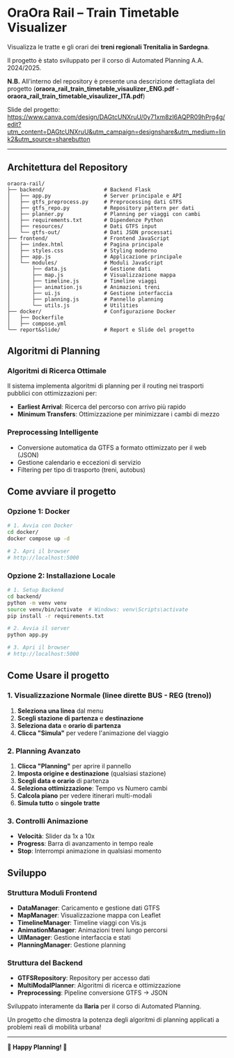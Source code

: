 # OraOra Rail – Train Timetable Visualizer

Visualizza le tratte e gli orari dei **treni regionali Trenitalia in Sardegna**.

Il progetto è stato sviluppato per il corso di Automated Planning A.A. 2024/2025.

**N.B.** All'interno del repository è presente una descrizione dettagliata del progetto (**oraora_rail_train_timetable_visaulizer_ENG.pdf** - **oraora_rail_train_timetable_visaulizer_ITA.pdf**)

Slide del progetto: https://www.canva.com/design/DAGtcUNXruU/0y71xm8zI6AQPR09hPrg4g/edit?utm_content=DAGtcUNXruU&utm_campaign=designshare&utm_medium=link2&utm_source=sharebutton

---

## Architettura del Repository

```
oraora-rail/
├── backend/                   # Backend Flask
│   ├── app.py                 # Server principale e API
│   ├── gtfs_preprocess.py     # Preprocessing dati GTFS
│   ├── gtfs_repo.py           # Repository pattern per dati
│   ├── planner.py             # Planning per viaggi con cambi
│   ├── requirements.txt       # Dipendenze Python
│   ├── resources/             # Dati GTFS input
│   └── gtfs-out/              # Dati JSON processati
├── frontend/                  # Frontend JavaScript
│   ├── index.html             # Pagina principale
│   ├── styles.css             # Styling moderno
│   ├── app.js                 # Applicazione principale
│   └── modules/               # Moduli JavaScript
│       ├── data.js            # Gestione dati
│       ├── map.js             # Visualizzazione mappa
│       ├── timeline.js        # Timeline viaggi
│       ├── animation.js       # Animazioni treni
│       ├── ui.js              # Gestione interfaccia
│       ├── planning.js        # Pannello planning
│       └── utils.js           # Utilities
├── docker/                    # Configurazione Docker
│   ├── Dockerfile
│   ├── compose.yml
└── report&slide/              # Report e Slide del progetto
```

## Algoritmi di Planning

### Algoritmi di Ricerca Ottimale
Il sistema implementa algoritmi di planning per il routing nei trasporti pubblici con ottimizzazioni per:

- **Earliest Arrival**: Ricerca del percorso con arrivo più rapido
- **Minimum Transfers**: Ottimizzazione per minimizzare i cambi di mezzo

### Preprocessing Intelligente
- Conversione automatica da GTFS a formato ottimizzato per il web (JSON)
- Gestione calendario e eccezioni di servizio
- Filtering per tipo di trasporto (treni, autobus)

## Come avviare il progetto

### Opzione 1: Docker 

```bash
# 1. Avvia con Docker
cd docker/
docker compose up -d

# 2. Apri il browser
# http://localhost:5000
```

### Opzione 2: Installazione Locale

```bash
# 1. Setup Backend
cd backend/
python -m venv venv
source venv/bin/activate  # Windows: venv\Scripts\activate
pip install -r requirements.txt

# 2. Avvia il server
python app.py

# 3. Apri il browser
# http://localhost:5000
```

## Come Usare il progetto

### 1. Visualizzazione Normale (linee dirette BUS - REG (treno))
1. **Seleziona una linea** dal menu
2. **Scegli stazione di partenza** e **destinazione**
3. **Seleziona data** e **orario di partenza**
4. **Clicca "Simula"** per vedere l'animazione del viaggio

### 2. Planning Avanzato
1. **Clicca "Planning"** per aprire il pannello
2. **Imposta origine e destinazione** (qualsiasi stazione)
3. **Scegli data e orario** di partenza
4. **Seleziona ottimizzazione**: Tempo vs Numero cambi
5. **Calcola piano** per vedere itinerari multi-modali
6. **Simula tutto** o **singole tratte**

### 3. Controlli Animazione
- **Velocità**: Slider da 1x a 10x
- **Progress**: Barra di avanzamento in tempo reale
- **Stop**: Interrompi animazione in qualsiasi momento

## Sviluppo

### Struttura Moduli Frontend

- **DataManager**: Caricamento e gestione dati GTFS
- **MapManager**: Visualizzazione mappa con Leaflet
- **TimelineManager**: Timeline viaggi con Vis.js
- **AnimationManager**: Animazioni treni lungo percorsi
- **UIManager**: Gestione interfaccia e stati
- **PlanningManager**: Gestione planning 

### Struttura del Backend

- **GTFSRepository**: Repository per accesso dati
- **MultiModalPlanner**: Algoritmi di ricerca e ottimizzazione
- **Preprocessing**: Pipeline conversione GTFS → JSON

Sviluppato interamente da **Ilaria** per il corso di Automated Planning.

Un progetto che dimostra la potenza degli algoritmi di planning applicati a problemi reali di mobilità urbana!

---

**🚆 Happy Planning! 🚆**
